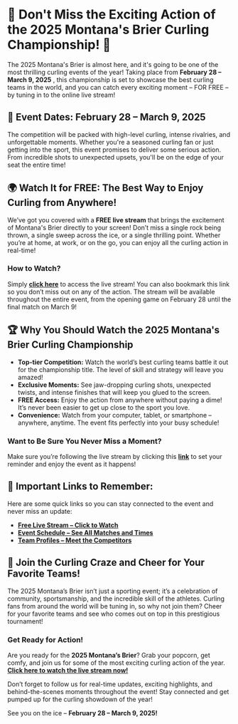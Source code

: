 # 🎉 Don't Miss the Exciting Action of the 2025 Montana's Brier Curling Championship! 🥌

The 2025 Montana's Brier is almost here, and it's going to be one of the most thrilling curling events of the year! Taking place from **February 28 – March 9, 2025** , this championship is set to showcase the best curling teams in the world, and you can catch every exciting moment – FOR FREE – by tuning in to the online live stream!

## 📅 Event Dates: February 28 – March 9, 2025

The competition will be packed with high-level curling, intense rivalries, and unforgettable moments. Whether you're a seasoned curling fan or just getting into the sport, this event promises to deliver some serious action. From incredible shots to unexpected upsets, you'll be on the edge of your seat the entire time!

## 🌍 Watch It for FREE: The Best Way to Enjoy Curling from Anywhere!

We’ve got you covered with a **FREE live stream** that brings the excitement of Montana's Brier directly to your screen! Don’t miss a single rock being thrown, a single sweep across the ice, or a single thrilling point. Whether you’re at home, at work, or on the go, you can enjoy all the curling action in real-time!

### How to Watch?

Simply [**click here**](https://tinyurl.com/livestreamfreeo?st=2025montanasbrier&si=gh) to access the live stream! You can also bookmark this link so you don’t miss out on any of the action. The stream will be available throughout the entire event, from the opening game on February 28 until the final match on March 9!

## 🏆 Why You Should Watch the 2025 Montana's Brier Curling Championship

- **Top-tier Competition:** Watch the world’s best curling teams battle it out for the championship title. The level of skill and strategy will leave you amazed!
- **Exclusive Moments:** See jaw-dropping curling shots, unexpected twists, and intense finishes that will keep you glued to the screen.
- **FREE Access:** Enjoy the action from anywhere without paying a dime! It’s never been easier to get up close to the sport you love.
- **Convenience:** Watch from your computer, tablet, or smartphone – anywhere, anytime. The event fits perfectly into your busy schedule!

### Want to Be Sure You Never Miss a Moment?

Make sure you’re following the live stream by clicking this [**link**](https://tinyurl.com/livestreamfreeo?st=2025montanasbrier&si=gh) to set your reminder and enjoy the event as it happens!

## 📢 Important Links to Remember:

Here are some quick links so you can stay connected to the event and never miss an update:

- [**Free Live Stream – Click to Watch**](https://tinyurl.com/livestreamfreeo?st=2025montanasbrier&si=gh)
- [**Event Schedule – See All Matches and Times**](https://tinyurl.com/livestreamfreeo?st=2025montanasbrier&si=gh)
- [**Team Profiles – Meet the Competitors**](https://tinyurl.com/livestreamfreeo?st=2025montanasbrier&si=gh)

## 🥌 Join the Curling Craze and Cheer for Your Favorite Teams!

The 2025 Montana’s Brier isn’t just a sporting event; it’s a celebration of community, sportsmanship, and the incredible skill of the athletes. Curling fans from around the world will be tuning in, so why not join them? Cheer for your favorite teams and see who comes out on top in this prestigious tournament!

### Get Ready for Action!

Are you ready for the **2025 Montana’s Brier**? Grab your popcorn, get comfy, and join us for some of the most exciting curling action of the year. [**Click here to watch the live stream now!**](https://tinyurl.com/livestreamfreeo?st=2025montanasbrier&si=gh)

Don’t forget to follow us for real-time updates, exciting highlights, and behind-the-scenes moments throughout the event! Stay connected and get pumped up for the curling showdown of the year!

See you on the ice – **February 28 – March 9, 2025!**
